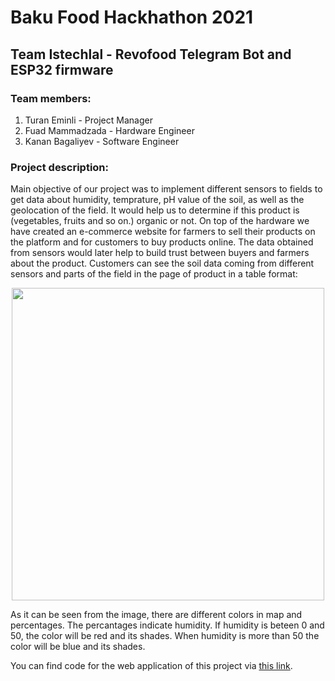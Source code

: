 # Baku Food Hackhathon 2021
## Team Istechlal - Revofood Telegram Bot and ESP32 firmware
### Team members:
<ol>
  <li>Turan Eminli - Project Manager</li>
  <li>Fuad Mammadzada - Hardware Engineer</li>
  <li>Kanan Bagaliyev - Software Engineer</li>
</ol>

### Project description:
Main objective of our project was to implement different sensors to fields to get data about humidity, temprature, pH value of the soil, as well as the geolocation of the field. It would help us to determine if this product is (vegetables, fruits and so on.) organic or not. On top of the hardware we have created an e-commerce website for farmers to sell their products on the platform and for customers to buy products online. The data obtained from sensors would later help to build trust between buyers and farmers about the product. Customers can see the soil data coming from different sensors and parts of the field in the page of product in a table format:

<p align="center">
  <img src="https://user-images.githubusercontent.com/55328259/143815240-c6a7d041-33d5-484f-bed1-cb8cac8a3429.jpg" style="width:500px"/>
</p>



As it can be seen from the image, there are different colors in map and percentages.  The percantages indicate humidity. If humidity is beteen 0 and 50, the color will be red and its shades. When humidity is more than 50 the color will be blue and its shades.

You can find code for the web application of this project via <a target="_blank" href="https://github.com/KananBagaliyev/bfh-2021">this link</a>.
